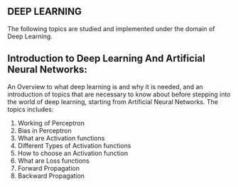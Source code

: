 ## DEEP LEARNING
The following topics are studied and implemented under the domain of Deep Learning.
<br>
## Introduction to Deep Learning And Artificial Neural Networks:
An Overview to what deep learning is and why it is needed, and an introduction of topics that are necessary to know about before stepping into the world of deep learning, starting from Artificial Neural Networks. The topics includes:
1. Working of Perceptron
2. Bias in Perceptron
3. What are Activation functions
4. Different Types of Activation functions
5. How to choose an Activation function
6. What are Loss functions
7. Forward Propagation
8. Backward Propagation

<br>
